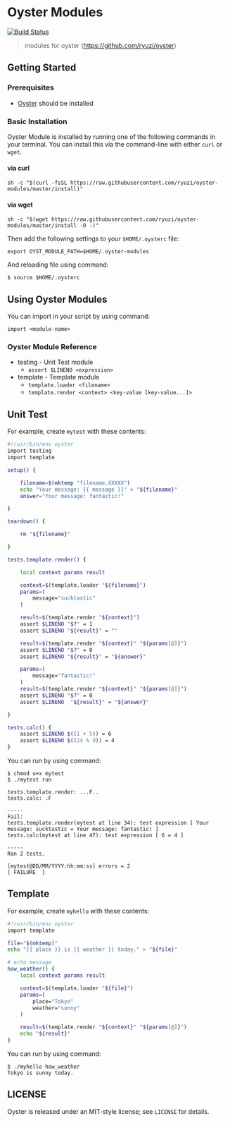 # Oyster Modules

[![Build Status](https://travis-ci.org/ryuzi/oyster-modules.svg?branch=master)](https://travis-ci.org/ryuzi/oyster-modules)

> modules for oyster (https://github.com/ryuzi/oyster)

## Getting Started

### Prerequisites

* [Oyster](https://github.com/ryuzi/oyster) should be installed


### Basic Installation

Oyster Module is installed by running one of the following commands in your terminal. You can install this via the command-line with either `curl` or `wget`.

#### via curl

```shell
sh -c "$(curl -fsSL https://raw.githubusercontent.com/ryuzi/oyster-modules/master/install)"
```

#### via wget

```shell
sh -c "$(wget https://raw.githubusercontent.com/ryuzi/oyster-modules/master/install -O -)"
```

Then add the following settings to your `$HOME/.oysterc` file:
```
export OYST_MODULE_PATH=$HOME/.oyster-modules
```

And reloading file using command:
```shell
$ source $HOME/.oysterc
```


## Using Oyster Modules

You can import in your script by using command:

```
import <module-name>
```

### Oyster Module Reference

* testing - Unit Test module
    * `assert $LINENO <expression>`
* template - Template module
    * `template.loader <filename>`
    * `template.render <context> <key-value [key-value...]>`

## Unit Test

For example, create `mytest` with these contents:

```bash
#!/usr/bin/env oyster
import testing
import template

setup() {

    filename=$(mktemp "filename.XXXXX")
    echo "Your message: {{ message }}" > "${filename}"
    answer="Your message: fantastic!"

}

teardown() {

    rm "${filename}"

}

tests.template.render() {

    local context params result

    context=$(template.loader "${filename}")
    params=(
        message="sucktastic"
    )

    result=$(template.render "${context}")
    assert $LINENO "$?" = 1
    assert $LINENO "${result}" = ""

    result=$(template.render "${context}" "${params[@]}")
    assert $LINENO "$?" = 0
    assert $LINENO "${result}" = "${answer}"

    params=(
        message="fantastic!"
    )
    result=$(template.render "${context}" "${params[@]}")
    assert $LINENO "$?" = 0
    assert $LINENO  "${result}" = "${answer}"

}

tests.calc() {
    assert $LINENO $((1 + 5)) = 6
    assert $LINENO $((24 % 9)) = 4
}
```

You can run by using command:

```shell
$ chmod u+x mytest
$ ./mytest run

tests.template.render: ...F..
tests.calc: .F

-----
Fail:
tests.template.render(mytest at line 34): test expression [ Your message: sucktastic = Your message: fantastic! ]
tests.calc(mytest at line 47): test expression [ 6 = 4 ]

-----
Ran 2 tests.

[mytest@DD/MM/YYYY:hh:mm:ss] errors = 2                                                              [ FAILURE  ]
```


## Template

For example, create `myhello` with these contents:

```bash
#!/usr/bin/env oyster
import template

file="$(mktemp)"
echo "{{ place }} is {{ weather }} today." > "${file}"

# echo message
how_weather() {
    local context params result

    context=$(template.loader "${file}")
    params=(
        place="Tokyo"
        weather="sunny"
    )

    result=$(template.render "${context}" "${params[@]}")
    echo "${result}"
}
```

You can run by using command:

```shell
$ ./myhello how_weather
Tokyo is sunny today.
```

## LICENSE

Oyster is released under an MIT-style license; see `LICENSE` for details.
